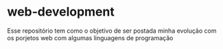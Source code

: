# web-development
Esse repositório tem como o objetivo de ser postada minha evolução com os porjetos web com algumas linguagens de programação
